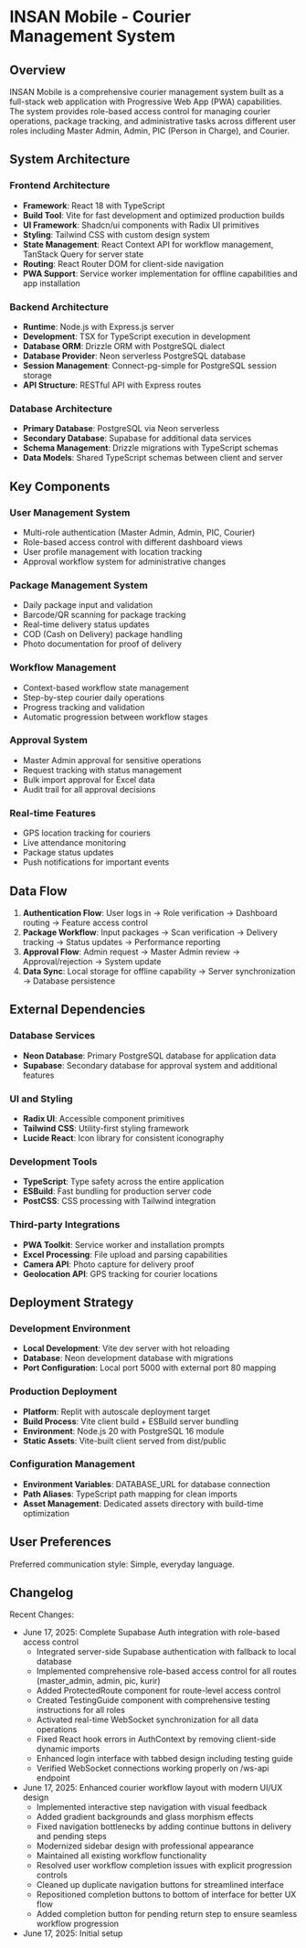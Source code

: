 # INSAN Mobile - Courier Management System

## Overview

INSAN Mobile is a comprehensive courier management system built as a full-stack web application with Progressive Web App (PWA) capabilities. The system provides role-based access control for managing courier operations, package tracking, and administrative tasks across different user roles including Master Admin, Admin, PIC (Person in Charge), and Courier.

## System Architecture

### Frontend Architecture
- **Framework**: React 18 with TypeScript
- **Build Tool**: Vite for fast development and optimized production builds
- **UI Framework**: Shadcn/ui components with Radix UI primitives
- **Styling**: Tailwind CSS with custom design system
- **State Management**: React Context API for workflow management, TanStack Query for server state
- **Routing**: React Router DOM for client-side navigation
- **PWA Support**: Service worker implementation for offline capabilities and app installation

### Backend Architecture
- **Runtime**: Node.js with Express.js server
- **Development**: TSX for TypeScript execution in development
- **Database ORM**: Drizzle ORM with PostgreSQL dialect
- **Database Provider**: Neon serverless PostgreSQL database
- **Session Management**: Connect-pg-simple for PostgreSQL session storage
- **API Structure**: RESTful API with Express routes

### Database Architecture
- **Primary Database**: PostgreSQL via Neon serverless
- **Secondary Database**: Supabase for additional data services
- **Schema Management**: Drizzle migrations with TypeScript schemas
- **Data Models**: Shared TypeScript schemas between client and server

## Key Components

### User Management System
- Multi-role authentication (Master Admin, Admin, PIC, Courier)
- Role-based access control with different dashboard views
- User profile management with location tracking
- Approval workflow system for administrative changes

### Package Management System
- Daily package input and validation
- Barcode/QR scanning for package tracking
- Real-time delivery status updates
- COD (Cash on Delivery) package handling
- Photo documentation for proof of delivery

### Workflow Management
- Context-based workflow state management
- Step-by-step courier daily operations
- Progress tracking and validation
- Automatic progression between workflow stages

### Approval System
- Master Admin approval for sensitive operations
- Request tracking with status management
- Bulk import approval for Excel data
- Audit trail for all approval decisions

### Real-time Features
- GPS location tracking for couriers
- Live attendance monitoring
- Package status updates
- Push notifications for important events

## Data Flow

1. **Authentication Flow**: User logs in → Role verification → Dashboard routing → Feature access control
2. **Package Workflow**: Input packages → Scan verification → Delivery tracking → Status updates → Performance reporting
3. **Approval Flow**: Admin request → Master Admin review → Approval/rejection → System update
4. **Data Sync**: Local storage for offline capability → Server synchronization → Database persistence

## External Dependencies

### Database Services
- **Neon Database**: Primary PostgreSQL database for application data
- **Supabase**: Secondary database for approval system and additional features

### UI and Styling
- **Radix UI**: Accessible component primitives
- **Tailwind CSS**: Utility-first styling framework
- **Lucide React**: Icon library for consistent iconography

### Development Tools
- **TypeScript**: Type safety across the entire application
- **ESBuild**: Fast bundling for production server code
- **PostCSS**: CSS processing with Tailwind integration

### Third-party Integrations
- **PWA Toolkit**: Service worker and installation prompts
- **Excel Processing**: File upload and parsing capabilities
- **Camera API**: Photo capture for delivery proof
- **Geolocation API**: GPS tracking for courier locations

## Deployment Strategy

### Development Environment
- **Local Development**: Vite dev server with hot reloading
- **Database**: Neon development database with migrations
- **Port Configuration**: Local port 5000 with external port 80 mapping

### Production Deployment
- **Platform**: Replit with autoscale deployment target
- **Build Process**: Vite client build + ESBuild server bundling
- **Environment**: Node.js 20 with PostgreSQL 16 module
- **Static Assets**: Vite-built client served from dist/public

### Configuration Management
- **Environment Variables**: DATABASE_URL for database connection
- **Path Aliases**: TypeScript path mapping for clean imports
- **Asset Management**: Dedicated assets directory with build-time optimization

## User Preferences

Preferred communication style: Simple, everyday language.

## Changelog

Recent Changes:
- June 17, 2025: Complete Supabase Auth integration with role-based access control
  - Integrated server-side Supabase authentication with fallback to local database
  - Implemented comprehensive role-based access control for all routes (master_admin, admin, pic, kurir)
  - Added ProtectedRoute component for route-level access control
  - Created TestingGuide component with comprehensive testing instructions for all roles
  - Activated real-time WebSocket synchronization for all data operations
  - Fixed React hook errors in AuthContext by removing client-side dynamic imports
  - Enhanced login interface with tabbed design including testing guide
  - Verified WebSocket connections working properly on /ws-api endpoint
- June 17, 2025: Enhanced courier workflow layout with modern UI/UX design
  - Implemented interactive step navigation with visual feedback
  - Added gradient backgrounds and glass morphism effects
  - Fixed navigation bottlenecks by adding continue buttons in delivery and pending steps
  - Modernized sidebar design with professional appearance
  - Maintained all existing workflow functionality
  - Resolved user workflow completion issues with explicit progression controls
  - Cleaned up duplicate navigation buttons for streamlined interface
  - Repositioned completion buttons to bottom of interface for better UX flow
  - Added completion button for pending return step to ensure seamless workflow progression
- June 17, 2025: Initial setup